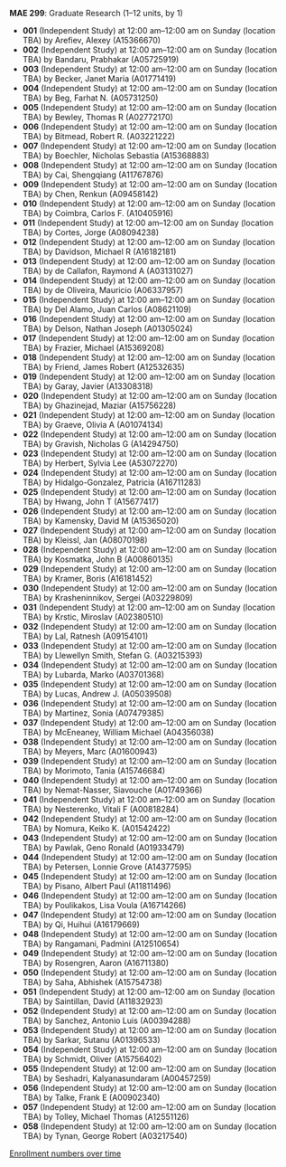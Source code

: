 **MAE 299**: Graduate Research (1–12 units, by 1)

- **001** (Independent Study) at 12:00 am–12:00 am on Sunday (location TBA) by Arefiev, Alexey (A15366670)
- **002** (Independent Study) at 12:00 am–12:00 am on Sunday (location TBA) by Bandaru, Prabhakar (A05725919)
- **003** (Independent Study) at 12:00 am–12:00 am on Sunday (location TBA) by Becker, Janet Maria (A01771419)
- **004** (Independent Study) at 12:00 am–12:00 am on Sunday (location TBA) by Beg, Farhat N. (A05731250)
- **005** (Independent Study) at 12:00 am–12:00 am on Sunday (location TBA) by Bewley, Thomas R (A02772170)
- **006** (Independent Study) at 12:00 am–12:00 am on Sunday (location TBA) by Bitmead, Robert R. (A03221222)
- **007** (Independent Study) at 12:00 am–12:00 am on Sunday (location TBA) by Boechler, Nicholas Sebastia (A15368883)
- **008** (Independent Study) at 12:00 am–12:00 am on Sunday (location TBA) by Cai, Shengqiang (A11767876)
- **009** (Independent Study) at 12:00 am–12:00 am on Sunday (location TBA) by Chen, Renkun (A09458142)
- **010** (Independent Study) at 12:00 am–12:00 am on Sunday (location TBA) by Coimbra, Carlos F. (A10405916)
- **011** (Independent Study) at 12:00 am–12:00 am on Sunday (location TBA) by Cortes, Jorge (A08094238)
- **012** (Independent Study) at 12:00 am–12:00 am on Sunday (location TBA) by Davidson, Michael R (A16182181)
- **013** (Independent Study) at 12:00 am–12:00 am on Sunday (location TBA) by de Callafon, Raymond A (A03131027)
- **014** (Independent Study) at 12:00 am–12:00 am on Sunday (location TBA) by de Oliveira, Mauricio (A06337957)
- **015** (Independent Study) at 12:00 am–12:00 am on Sunday (location TBA) by Del Alamo, Juan Carlos (A08621109)
- **016** (Independent Study) at 12:00 am–12:00 am on Sunday (location TBA) by Delson, Nathan Joseph (A01305024)
- **017** (Independent Study) at 12:00 am–12:00 am on Sunday (location TBA) by Frazier, Michael (A15369208)
- **018** (Independent Study) at 12:00 am–12:00 am on Sunday (location TBA) by Friend, James Robert (A12532635)
- **019** (Independent Study) at 12:00 am–12:00 am on Sunday (location TBA) by Garay, Javier (A13308318)
- **020** (Independent Study) at 12:00 am–12:00 am on Sunday (location TBA) by Ghazinejad, Maziar (A15756228)
- **021** (Independent Study) at 12:00 am–12:00 am on Sunday (location TBA) by Graeve, Olivia A (A01074134)
- **022** (Independent Study) at 12:00 am–12:00 am on Sunday (location TBA) by Gravish, Nicholas G (A14294750)
- **023** (Independent Study) at 12:00 am–12:00 am on Sunday (location TBA) by Herbert, Sylvia Lee (A53072270)
- **024** (Independent Study) at 12:00 am–12:00 am on Sunday (location TBA) by Hidalgo-Gonzalez, Patricia (A16711283)
- **025** (Independent Study) at 12:00 am–12:00 am on Sunday (location TBA) by Hwang, John T (A15677417)
- **026** (Independent Study) at 12:00 am–12:00 am on Sunday (location TBA) by Kamensky, David M (A15365020)
- **027** (Independent Study) at 12:00 am–12:00 am on Sunday (location TBA) by Kleissl, Jan (A08070198)
- **028** (Independent Study) at 12:00 am–12:00 am on Sunday (location TBA) by Kosmatka, John B (A00860135)
- **029** (Independent Study) at 12:00 am–12:00 am on Sunday (location TBA) by Kramer, Boris (A16181452)
- **030** (Independent Study) at 12:00 am–12:00 am on Sunday (location TBA) by Krasheninnikov, Sergei (A03229809)
- **031** (Independent Study) at 12:00 am–12:00 am on Sunday (location TBA) by Krstic, Miroslav (A02380510)
- **032** (Independent Study) at 12:00 am–12:00 am on Sunday (location TBA) by Lal, Ratnesh (A09154101)
- **033** (Independent Study) at 12:00 am–12:00 am on Sunday (location TBA) by Llewellyn Smith, Stefan G. (A03215393)
- **034** (Independent Study) at 12:00 am–12:00 am on Sunday (location TBA) by Lubarda, Marko (A03701368)
- **035** (Independent Study) at 12:00 am–12:00 am on Sunday (location TBA) by Lucas, Andrew J. (A05039508)
- **036** (Independent Study) at 12:00 am–12:00 am on Sunday (location TBA) by Martinez, Sonia (A07479385)
- **037** (Independent Study) at 12:00 am–12:00 am on Sunday (location TBA) by McEneaney, William Michael (A04356038)
- **038** (Independent Study) at 12:00 am–12:00 am on Sunday (location TBA) by Meyers, Marc (A01600943)
- **039** (Independent Study) at 12:00 am–12:00 am on Sunday (location TBA) by Morimoto, Tania (A15746684)
- **040** (Independent Study) at 12:00 am–12:00 am on Sunday (location TBA) by Nemat-Nasser, Siavouche (A01749366)
- **041** (Independent Study) at 12:00 am–12:00 am on Sunday (location TBA) by Nesterenko, Vitali F (A00818284)
- **042** (Independent Study) at 12:00 am–12:00 am on Sunday (location TBA) by Nomura, Keiko K. (A01542422)
- **043** (Independent Study) at 12:00 am–12:00 am on Sunday (location TBA) by Pawlak, Geno Ronald (A01933479)
- **044** (Independent Study) at 12:00 am–12:00 am on Sunday (location TBA) by Petersen, Lonnie Grove (A14377595)
- **045** (Independent Study) at 12:00 am–12:00 am on Sunday (location TBA) by Pisano, Albert Paul (A11811496)
- **046** (Independent Study) at 12:00 am–12:00 am on Sunday (location TBA) by Poulikakos, Lisa Voula (A16714266)
- **047** (Independent Study) at 12:00 am–12:00 am on Sunday (location TBA) by Qi, Huihui (A16179669)
- **048** (Independent Study) at 12:00 am–12:00 am on Sunday (location TBA) by Rangamani, Padmini (A12510654)
- **049** (Independent Study) at 12:00 am–12:00 am on Sunday (location TBA) by Rosengren, Aaron (A16711380)
- **050** (Independent Study) at 12:00 am–12:00 am on Sunday (location TBA) by Saha, Abhishek (A15754738)
- **051** (Independent Study) at 12:00 am–12:00 am on Sunday (location TBA) by Saintillan, David (A11832923)
- **052** (Independent Study) at 12:00 am–12:00 am on Sunday (location TBA) by Sanchez, Antonio Luis (A00394288)
- **053** (Independent Study) at 12:00 am–12:00 am on Sunday (location TBA) by Sarkar, Sutanu (A01396533)
- **054** (Independent Study) at 12:00 am–12:00 am on Sunday (location TBA) by Schmidt, Oliver (A15756402)
- **055** (Independent Study) at 12:00 am–12:00 am on Sunday (location TBA) by Seshadri, Kalyanasundaram (A00457259)
- **056** (Independent Study) at 12:00 am–12:00 am on Sunday (location TBA) by Talke, Frank E (A00902340)
- **057** (Independent Study) at 12:00 am–12:00 am on Sunday (location TBA) by Tolley, Michael Thomas (A12551126)
- **058** (Independent Study) at 12:00 am–12:00 am on Sunday (location TBA) by Tynan, George Robert (A03217540)

[Enrollment numbers over time](./MAE299.tsv)
